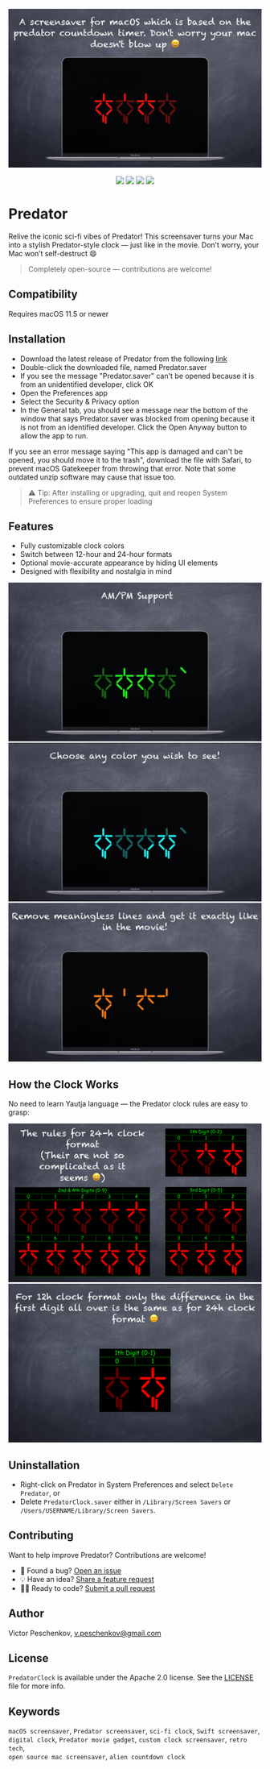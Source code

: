 ![Predator Screensaver](assets/predator-preview-1.png)
<p align="center">
  <img src="https://img.shields.io/badge/platform-osx-brightgreen.svg"/>
  <img src="https://img.shields.io/github/release/vpeschenkov/Predator.svg"/>
  <img src="https://img.shields.io/github/release-date/vpeschenkov/Predator.svg"/>
  <img src="https://img.shields.io/github/downloads/vpeschenkov/Predator/total.svg"/>
</p>

# Predator

Relive the iconic sci-fi vibes of Predator!
This screensaver turns your Mac into a stylish Predator-style clock — just like in the movie.
Don’t worry, your Mac won’t self-destruct 😄

> Completely open-source — contributions are welcome!

## Compatibility

Requires macOS 11.5 or newer

## Installation

- Download the latest release of Predator from the following [link](https://github.com/vpeschenkov/Predator/releases/download/1.0.6/Predator.saver.zip)
- Double-click the downloaded file, named Predator.saver
- If you see the message "Predator.saver" can't be opened because it is from an unidentified developer, click OK
- Open the Preferences app
- Select the Security & Privacy option
- In the General tab, you should see a message near the bottom of the window that says Predator.saver was blocked from opening because it is not from an identified developer. Click the Open Anyway button to allow the app to run.

If you see an error message saying "This app is damaged and can't be opened, you should move it to the trash", download the file with Safari, to prevent macOS Gatekeeper from throwing that error. Note that some outdated unzip software may cause that issue too.

> ⚠️ Tip: After installing or upgrading, quit and reopen System Preferences to ensure proper loading

## Features

- Fully customizable clock colors
- Switch between 12-hour and 24-hour formats
- Optional movie-accurate appearance by hiding UI elements
- Designed with flexibility and nostalgia in mind
  
![Predator - AM/PM Support](assets/predator-preview-2.png)
![Predator - Choose any color you wish to see!](assets/predator-preview-3.png)
![Predator - Remove meaningless lines and get it exactly like in the movie!](assets/predator-preview-4.png)

## How the Clock Works

No need to learn Yautja language — the Predator clock rules are easy to grasp:

![Predator Screensaver](assets/predator-preview-5.png)
![Predator Screensaver](assets/predator-preview-6.png)

## Uninstallation 

- Right-click on Predator in System Preferences and select `Delete Predator`, or
- Delete `PredatorClock.saver` either in `/Library/Screen Savers` or `/Users/USERNAME/Library/Screen Savers`.

## Contributing

Want to help improve Predator? Contributions are welcome!

- 📌 Found a bug? [Open an issue](https://github.com/vpeschenkov/Predator/issues)
- 💡 Have an idea? [Share a feature request](https://github.com/vpeschenkov/Predator/issues)
- 👨‍💻 Ready to code? [Submit a pull request](https://github.com/vpeschenkov/Predator/pulls)

## Author

Victor Peschenkov, v.peschenkov@gmail.com

## License

`PredatorClock` is available under the Apache 2.0 license. See the [LICENSE](LICENSE) file for more info.

## Keywords

`macOS screensaver`, `Predator screensaver`, `sci-fi clock`, `Swift screensaver`,  
`digital clock`, `Predator movie gadget`, `custom clock screensaver`, `retro tech`,  
`open source mac screensaver`, `alien countdown clock`
